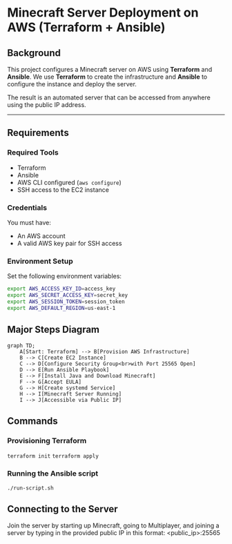 # Minecraft Server Deployment on AWS (Terraform + Ansible)

## Background

This project configures a Minecraft server on AWS using **Terraform** and **Ansible**. We use **Terraform** to create the infrastructure and **Ansible** to configure the instance and deploy the server.

The result is an automated server that can be accessed from anywhere using the public IP address.

---

## Requirements

### Required Tools

- Terraform
- Ansible
- AWS CLI configured (`aws configure`)
- SSH access to the EC2 instance

### Credentials

You must have:

- An AWS account
- A valid AWS key pair for SSH access

### Environment Setup

Set the following environment variables:

```bash
export AWS_ACCESS_KEY_ID=access_key
export AWS_SECRET_ACCESS_KEY=secret_key
export AWS_SESSION_TOKEN=session_token
export AWS_DEFAULT_REGION=us-east-1
```
## Major Steps Diagram
```mermaid
graph TD;
    A[Start: Terraform] --> B[Provision AWS Infrastructure]
    B --> C[Create EC2 Instance]
    C --> D[Configure Security Group<br>with Port 25565 Open]
    D --> E[Run Ansible Playbook]
    E --> F[Install Java and Download Minecraft]
    F --> G[Accept EULA]
    G --> H[Create systemd Service]
    H --> I[Minecraft Server Running]
    I --> J[Accessible via Public IP]
```

## Commands
### Provisioning Terraform
`terraform init`
`terraform apply`
### Running the Ansible script
`./run-script.sh`
## Connecting to the Server
Join the server by starting up Minecraft, going to Multiplayer, and joining a server by typing in the provided public IP in this format: <public_ip>:25565

